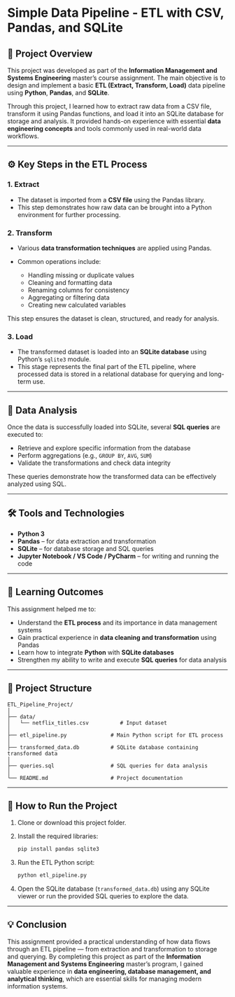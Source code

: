 # Simple Data Pipeline - ETL with CSV, Pandas, and SQLite


## 📘 Project Overview

This project was developed as part of the **Information Management and Systems Engineering** master’s course assignment.
The main objective is to design and implement a basic **ETL (Extract, Transform, Load)** data pipeline using **Python**, **Pandas**, and **SQLite**.

Through this project, I learned how to extract raw data from a CSV file, transform it using Pandas functions, and load it into an SQLite database for storage and analysis. It provided hands-on experience with essential **data engineering concepts** and tools commonly used in real-world data workflows.

----

## ⚙️ Key Steps in the ETL Process

### 1. **Extract**

* The dataset is imported from a **CSV file** using the Pandas library.
* This step demonstrates how raw data can be brought into a Python environment for further processing.

### 2. **Transform**

* Various **data transformation techniques** are applied using Pandas.
* Common operations include:

  * Handling missing or duplicate values
  * Cleaning and formatting data
  * Renaming columns for consistency
  * Aggregating or filtering data
  * Creating new calculated variables

This step ensures the dataset is clean, structured, and ready for analysis.

### 3. **Load**

* The transformed dataset is loaded into an **SQLite database** using Python’s `sqlite3` module.
* This stage represents the final part of the ETL pipeline, where processed data is stored in a relational database for querying and long-term use.

---

## 🧠 Data Analysis

Once the data is successfully loaded into SQLite, several **SQL queries** are executed to:

* Retrieve and explore specific information from the database
* Perform aggregations (e.g., `GROUP BY`, `AVG`, `SUM`)
* Validate the transformations and check data integrity

These queries demonstrate how the transformed data can be effectively analyzed using SQL.

---

## 🛠️ Tools and Technologies

* **Python 3**
* **Pandas** – for data extraction and transformation
* **SQLite** – for database storage and SQL queries
* **Jupyter Notebook / VS Code / PyCharm** – for writing and running the code

---

## 🎯 Learning Outcomes

This assignment helped me to:

* Understand the **ETL process** and its importance in data management systems
* Gain practical experience in **data cleaning and transformation** using Pandas
* Learn how to integrate **Python** with **SQLite databases**
* Strengthen my ability to write and execute **SQL queries** for data analysis

---

## 📂 Project Structure

```
ETL_Pipeline_Project/
│
├── data/
│   └── netflix_titles.csv          # Input dataset
│
├── etl_pipeline.py              # Main Python script for ETL process
│
├── transformed_data.db          # SQLite database containing transformed data
│
├── queries.sql                  # SQL queries for data analysis
│
└── README.md                    # Project documentation
```

---

## 🚀 How to Run the Project

1. Clone or download this project folder.
2. Install the required libraries:

   ```bash
   pip install pandas sqlite3
   ```
3. Run the ETL Python script:

   ```bash
   python etl_pipeline.py
   ```
4. Open the SQLite database (`transformed_data.db`) using any SQLite viewer or run the provided SQL queries to explore the data.

---

## 💡 Conclusion

This assignment provided a practical understanding of how data flows through an ETL pipeline — from extraction and transformation to storage and querying.
By completing this project as part of the **Information Management and Systems Engineering** master’s program, I gained valuable experience in **data engineering, database management, and analytical thinking**, which are essential skills for managing modern information systems.

